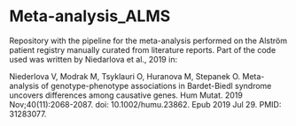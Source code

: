 # Meta-analysis_ALMS

Repository with the pipeline for the meta-analysis performed on the Alström patient registry manually curated from literature reports. Part of the code used was written by Niedarlova et al., 2019 in:

Niederlova V, Modrak M, Tsyklauri O, Huranova M, Stepanek O. Meta-analysis of genotype-phenotype associations in Bardet-Biedl syndrome uncovers differences among causative genes. Hum Mutat. 2019 Nov;40(11):2068-2087. doi: 10.1002/humu.23862. Epub 2019 Jul 29. PMID: 31283077.
